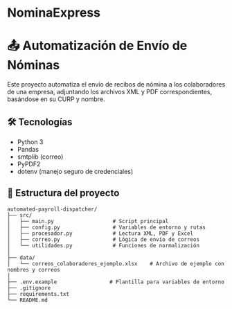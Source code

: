# NominaExpress

# 📤 Automatización de Envío de Nóminas

Este proyecto automatiza el envío de recibos de nómina a los colaboradores de una empresa, adjuntando los archivos XML y PDF correspondientes, basándose en su CURP y nombre.

## 🛠️ Tecnologías
- Python 3
- Pandas
- smtplib (correo)
- PyPDF2
- dotenv (manejo seguro de credenciales)

## 📁 Estructura del proyecto



```
automated-payroll-dispatcher/
├── src/
│   ├── main.py                   # Script principal
│   ├── config.py                 # Variables de entorno y rutas
│   ├── procesador.py             # Lectura XML, PDF y Excel
│   ├── correo.py                 # Lógica de envío de correos
│   └── utilidades.py             # Funciones de normalización
│
├── data/
│   └── correos_colaboradores_ejemplo.xlsx    # Archivo de ejemplo con nombres y correos
│
├── .env.example                 # Plantilla para variables de entorno
├── .gitignore
├── requirements.txt
└── README.md
```




